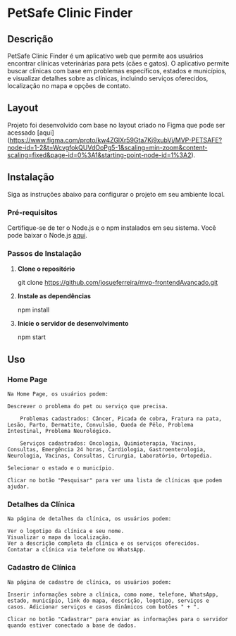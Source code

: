# PetSafe Clinic Finder

## Descrição

PetSafe Clinic Finder é um aplicativo web que permite aos usuários encontrar clínicas veterinárias para pets (cães e gatos). O aplicativo permite buscar clínicas com base em problemas específicos, estados e municípios, e visualizar detalhes sobre as clínicas, incluindo serviços oferecidos, localização no mapa e opções de contato.

## Layout
Projeto foi desenvolvido com base no layout criado no Figma que pode ser acessado [aqui] (https://www.figma.com/proto/kw4ZGlXr59Gta7Kj9xubVj/MVP-PETSAFE?node-id=1-2&t=WcvgfokQUVdOoPg5-1&scaling=min-zoom&content-scaling=fixed&page-id=0%3A1&starting-point-node-id=1%3A2).

## Instalação

Siga as instruções abaixo para configurar o projeto em seu ambiente local.

### Pré-requisitos

Certifique-se de ter o Node.js e o npm instalados em seu sistema. Você pode baixar o Node.js [aqui](https://nodejs.org/).

### Passos de Instalação

1. **Clone o repositório**

    git clone https://github.com/josueferreira/mvp-frontendAvancado.git

2. **Instale as dependências**

    npm install

3. **Inicie o servidor de desenvolvimento**

    npm start

## Uso

### Home Page

    Na Home Page, os usuários podem:

    Descrever o problema do pet ou serviço que precisa. 

        Problemas cadastrados: Câncer, Picada de cobra, Fratura na pata, Lesão, Parto, Dermatite, Convulsão, Queda de Pêlo, Problema Intestinal, Problema Neurológico.

        Serviços cadastrados: Oncologia, Quimioterapia, Vacinas, Consultas, Emergência 24 horas, Cardiologia, Gastroenterologia, Neurologia, Vacinas, Consultas, Cirurgia, Laboratório, Ortopedia.

    Selecionar o estado e o município.

    Clicar no botão "Pesquisar" para ver uma lista de clínicas que podem ajudar.

### Detalhes da Clínica

    Na página de detalhes da clínica, os usuários podem:

    Ver o logotipo da clínica e seu nome.
    Visualizar o mapa da localização.
    Ver a descrição completa da clínica e os serviços oferecidos.
    Contatar a clínica via telefone ou WhatsApp.

### Cadastro de Clínica

    Na página de cadastro de clínica, os usuários podem:

    Inserir informações sobre a clínica, como nome, telefone, WhatsApp, estado, município, link do mapa, descrição, logotipo, serviços e casos. Adicionar serviços e casos dinâmicos com botões " + ".

    Clicar no botão "Cadastrar" para enviar as informações para o servidor quando estiver conectado a base de dados.
    